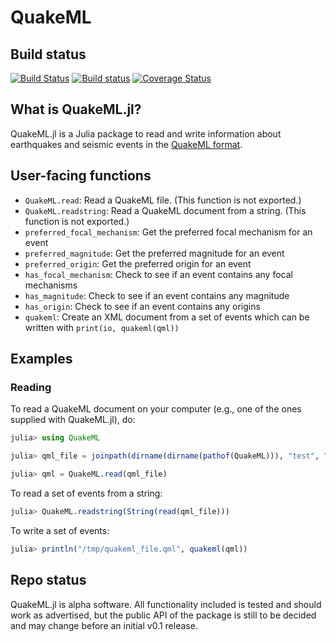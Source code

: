 # QuakeML

## Build status

[![Build Status](https://travis-ci.org/anowacki/QuakeML.jl.svg?branch=master)](https://travis-ci.org/anowacki/QuakeML.jl)
[![Build status](https://ci.appveyor.com/api/projects/status/v0c5uj3s6nf9v026/branch/master?svg=true)](https://ci.appveyor.com/project/AndyNowacki/quakeml-jl/branch/master)
[![Coverage Status](https://coveralls.io/repos/github/anowacki/QuakeML.jl/badge.svg?branch=master)](https://coveralls.io/github/anowacki/QuakeML.jl?branch=master)

## What is QuakeML.jl?

QuakeML.jl is a Julia package to read and write information about
earthquakes and seismic events in the
[QuakeML format](https://quake.ethz.ch/quakeml).

## User-facing functions
- `QuakeML.read`: Read a QuakeML file.  (This function is not exported.)
- `QuakeML.readstring`: Read a QuakeML document from a string.  (This 
  function is not exported.)
- `preferred_focal_mechanism`: Get the preferred focal mechanism for an event
- `preferred_magnitude`: Get the preferred magnitude for an event
- `preferred_origin`: Get the preferred origin for an event
- `has_focal_mechanism`: Check to see if an event contains any
  focal mechanisms
- `has_magnitude`: Check to see if an event contains any magnitude
- `has_origin`: Check to see if an event contains any origins
- `quakeml`: Create an XML document from a set of events which can
  be written with `print(io, quakeml(qml))`

## Examples

### Reading
To read a QuakeML document on your computer (e.g., one of the ones
supplied with QuakeML.jl), do:
```julia
julia> using QuakeML

julia> qml_file = joinpath(dirname(dirname(pathof(QuakeML))), "test", "data", "nepal_mw7.2.qml");

julia> qml = QuakeML.read(qml_file)
```

To read a set of events from a string:
```julia
julia> QuakeML.readstring(String(read(qml_file)))
```

To write a set of events:
```julia
julia> println("/tmp/quakeml_file.qml", quakeml(qml))
```

## Repo status

QuakeML.jl is alpha software.  All functionality included is tested
and should work as advertised, but the public API of the package is
still to be decided and may change before an initial v0.1 release.
